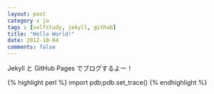 ```yaml
---
layout: post
category : ja
tags : [selfstudy, jekyll, github]
title: "Hello World!"
date: 2012-10-04
comments: false
---
```


Jekyll と GitHub Pages でブログするよー！

{% highlight perl %}
import pdb;pdb.set_trace()
{% endhighlight %}